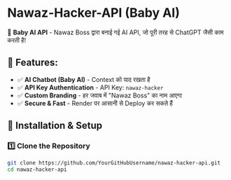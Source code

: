 # Nawaz-Hacker-API (Baby AI)

🚀 **Baby AI API** - Nawaz Boss द्वारा बनाई गई AI API, जो पूरी तरह से ChatGPT जैसी काम करती है!

## 🌟 Features:
- ✅ **AI Chatbot (Baby AI)** - Context को याद रखता है
- ✅ **API Key Authentication** - API Key: `nawaz-hacker`
- ✅ **Custom Branding** - हर जवाब में "Nawaz Boss" का नाम आएगा
- ✅ **Secure & Fast** - Render पर आसानी से Deploy कर सकते हैं

## 🔧 **Installation & Setup**
### 1️⃣ **Clone the Repository**
```sh
git clone https://github.com/YourGitHubUsername/nawaz-hacker-api.git
cd nawaz-hacker-api
